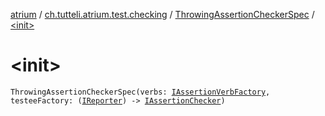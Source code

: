[atrium](../../index.md) / [ch.tutteli.atrium.test.checking](../index.md) / [ThrowingAssertionCheckerSpec](index.md) / [&lt;init&gt;](.)

# &lt;init&gt;

`ThrowingAssertionCheckerSpec(verbs: `[`IAssertionVerbFactory`](../../ch.tutteli.atrium.test/-i-assertion-verb-factory/index.md)`, testeeFactory: (`[`IReporter`](../../ch.tutteli.atrium.reporting/-i-reporter/index.md)`) -> `[`IAssertionChecker`](../../ch.tutteli.atrium.checking/-i-assertion-checker/index.md)`)`